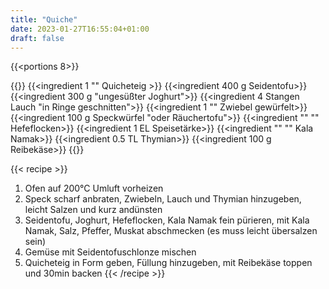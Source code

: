 ```yaml
---
title: "Quiche"
date: 2023-01-27T16:55:04+01:00
draft: false
---
```


{{<portions 8>}}

{{<ingredients>}}
    {{<ingredient 1 "" Quicheteig >}}
    {{<ingredient 400 g Seidentofu>}}
    {{<ingredient 300 g "ungesüßter Joghurt">}}
    {{<ingredient 4 Stangen Lauch "in Ringe geschnitten">}}
    {{<ingredient 1 "" Zwiebel gewürfelt>}}
    {{<ingredient 100 g Speckwürfel "oder Räuchertofu">}}
    {{<ingredient "" "" Hefeflocken>}}
    {{<ingredient 1 EL Speisetärke>}}
    {{<ingredient "" "" Kala Namak>}}
    {{<ingredient 0.5 TL Thymian>}}
    {{<ingredient 100 g Reibekäse>}}
{{</ingredients>}}

{{< recipe >}}
1. Ofen auf 200°C Umluft vorheizen
2. Speck scharf anbraten, Zwiebeln, Lauch und Thymian hinzugeben, leicht Salzen und kurz andünsten
3. Seidentofu, Joghurt, Hefeflocken, Kala Namak fein pürieren, mit Kala Namak, Salz, Pfeffer, Muskat abschmecken (es muss leicht übersalzen sein)
4. Gemüse mit Seidentofuschlonze mischen
5. Quicheteig in Form geben, Füllung hinzugeben, mit Reibekäse toppen und 30min backen
{{< /recipe >}}